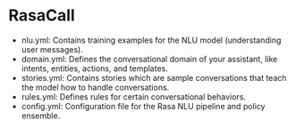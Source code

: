 # RasaCall
- nlu.yml: Contains training examples for the NLU model (understanding user messages).
- domain.yml: Defines the conversational domain of your assistant, like intents, entities, actions, and templates.
- stories.yml: Contains stories which are sample conversations that teach the model how to handle conversations.
- rules.yml: Defines rules for certain conversational behaviors.
- config.yml: Configuration file for the Rasa NLU pipeline and policy ensemble.
